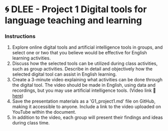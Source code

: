 # 🌀 DLEE - Project 1 Digital tools for language teaching and learning

### Instructions

1. Explore online digital tools and artificial intelligence tools in groups, and select one or two that you believe would be effective for English learning activities.
2. Discuss how the selected tools can be utilized during class activities, such as group activities. Describe in detail and objectively how the selected digital tool can assist in English learning.
3. Create a 3-minute video explaining what activities can be done through the digital tool. The video should be made in English, using data and recordings, but you may use artificial intelligence tools. (Video link 🔎 [here](https://docs.google.com/spreadsheets/d/1rcJ6c2BuAIbodEft7ZUsgwFOwiNK9nO2siZ6VUAgcgI/edit?usp=sharing))
4. Save the presentation materials as a 'G1_project1.md' file on GitHub, making it accessible to anyone. Include a link to the video uploaded on YouTube within the document.
5. In addition to the video, each group will present their findings and ideas during class time.
